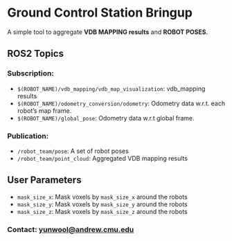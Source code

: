 # Ground Control Station Bringup
A simple tool to aggregate **VDB MAPPING results** and **ROBOT POSES**.
## ROS2 Topics
### Subscription:
- `$(ROBOT_NAME)/vdb_mapping/vdb_map_visualization`: vdb_mapping results
- `$(ROBOT_NAME)/odometry_conversion/odometry`: Odometry data w.r.t. each robot’s map frame.
- `$(ROBOT_NAME)/global_pose`: Odometry data w.r.t global frame.
### Publication:
- `/robot_team/pose`: A set of robot poses
- `/robot_team/point_cloud`: Aggregated VDB mapping results
## User Parameters
- `mask_size_x`: Mask voxels by `mask_size_x` around the robots
- `mask_size_y`: Mask voxels by `mask_size_y` around the robots
- `mask_size_z`: Mask voxels by `mask_size_z` around the robots

### Contact: yunwool@andrew.cmu.edu